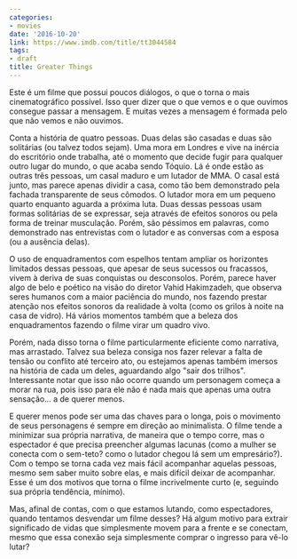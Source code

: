 ```yaml
---
categories:
- movies
date: '2016-10-20'
link: https://www.imdb.com/title/tt3044584
tags:
- draft
title: Greater Things
---
```


Este é um filme que possui poucos diálogos, o que o torna o mais cinematográfico possível. Isso quer dizer que o que vemos e o que ouvimos consegue passar a mensagem. E muitas vezes a mensagem é formada pelo que não vemos e não ouvimos.

Conta a história de quatro pessoas. Duas delas são casadas e duas são solitárias (ou talvez todos sejam). Uma mora em Londres e vive na inércia do escritório onde trabalha, até o momento que decide fugir para qualquer outro lugar do mundo, o que acaba sendo Tóquio. Lá é onde estão as outras três pessoas, um casal maduro e um lutador de MMA. O casal está junto, mas parece apenas dividir a casa, como tão bem demonstrado pela fachada transparente de seus cômodos. O lutador mora em um pequeno quarto enquanto aguarda a próxima luta. Duas dessas pessoas usam formas solitárias de se expressar, seja através de efeitos sonoros ou pela forma de treinar musculação. Porém, são péssimos em palavras, como demonstrado nas entrevistas com o lutador e as conversas com a esposa (ou a ausência delas).

O uso de enquadramentos com espelhos tentam ampliar os horizontes limitados dessas pessoas, que apesar de seus sucessos ou fracassos, vivem à deriva de suas conquistas ou desconsolos. Porém, parece haver algo de belo e poético na visão do diretor Vahid Hakimzadeh, que observa seres humanos com a maior paciência do mundo, nos fazendo prestar atenção nos efeitos sonoros da realidade à volta (como os grilos à noite na casa de vidro). Há vários momentos também que a beleza dos enquadramentos fazendo o filme virar um quadro vivo.

Porém, nada disso torna o filme particularmente eficiente como narrativa, mas arrastado. Talvez sua beleza consiga nos fazer relevar a falta de tensão ou conflito até terceiro ato, ou estejamos apenas também imersos na história de cada um deles, aguardando algo "sair dos trilhos". Interessante notar que isso não ocorre quando um personagem começa a morar na rua, pois isso para ele não é nada mais que apenas uma outra sensação... a de querer menos.

E querer menos pode ser uma das chaves para o longa, pois o movimento de seus personagens é sempre em direção ao minimalista. O filme tende a minimizar sua própria narrativa, de maneira que o tempo corre, mas o espectador é que precisa preencher algumas lacunas (como a mulher se conecta com o sem-teto? como o lutador chegou lá sem um empresário?). Com o tempo se torna cada vez mais fácil acompanhar aquelas pessoas, mesmo sem saber muito sobre elas, e mais difícil deixar de acompanhar. Esse é um dos motivos que torna o filme incrivelmente curto (e, seguindo sua própria tendência, mínimo).

Mas, afinal de contas, com o que estamos lutando, como espectadores, quando tentamos desvendar um filme desses? Há algum motivo para extrair significado de vidas que simplesmente movem para a frente e se conectam, mesmo que essa conexão seja simplesmente comprar o ingresso para vê-lo lutar?